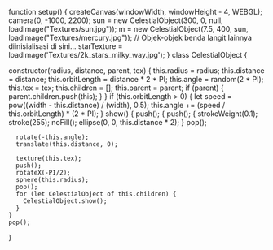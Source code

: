 function setup() {
  createCanvas(windowWidth, windowHeight - 4, WEBGL);
  camera(0, -1000, 2200);
  sun = new CelestialObject(300, 0, null, loadImage("Textures/sun.jpg"));
  m = new CelestialObject(7.5, 400, sun, loadImage("Textures/mercury.jpg"));
  // Objek-objek benda langit lainnya diinisialisasi di sini...
  starTexture = loadImage('Textures/2k_stars_milky_way.jpg');
}
class CelestialObject {

  constructor(radius, distance, parent, tex) {
    this.radius = radius;
    this.distance = distance;
    this.orbitLength = distance * 2 * PI;
    this.angle = random(2 * PI);
    this.tex = tex;
    this.children = [];
    this.parent = parent;
    if (parent) {
      parent.children.push(this);
    }
  }
  if (this.orbitLength > 0) {
  let speed = pow((width - this.distance) / (width), 0.5);
  this.angle += (speed / this.orbitLength) * (2 * PI);
}
 show() {
    push();
    {
      push();
      {
        strokeWeight(0.1);
        stroke(255);
        noFill();
        ellipse(0, 0, this.distance * 2);
      }
      pop();

      rotate(-this.angle);
      translate(this.distance, 0);

      texture(this.tex);
      push();
      rotateX(-PI/2);
      sphere(this.radius);
      pop();
      for (let CelestialObject of this.children) {
        CelestialObject.show();
      }
    }
    pop();
  }
